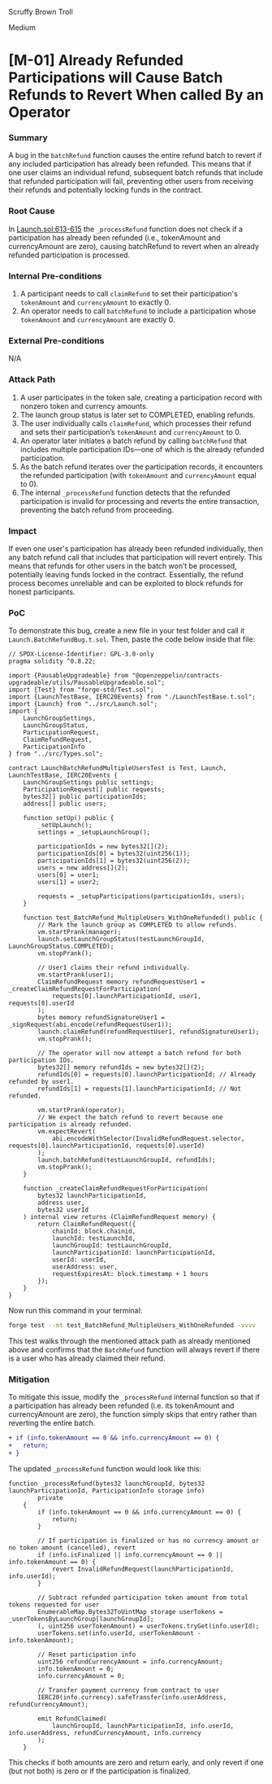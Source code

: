 Scruffy Brown Troll

Medium

# [M-01] Already Refunded Participations will Cause Batch Refunds to Revert When called By an Operator

### Summary

A bug in the `batchRefund` function causes the entire refund batch to revert if any included participation has already been refunded. This means that if one user claims an individual refund, subsequent batch refunds that include that refunded participation will fail, preventing other users from receiving their refunds and potentially locking funds in the contract.

### Root Cause

In [Launch.sol:613-615](https://github.com/sherlock-audit/2025-02-rova/blob/main/rova-contracts/src/Launch.sol#L613-L615) the `_processRefund` function does not check if a participation has already been refunded (i.e., tokenAmount and currencyAmount are zero), causing batchRefund to revert when an already refunded participation is processed.








### Internal Pre-conditions

1. A participant needs to call `claimRefund` to set their participation's `tokenAmount` and `currencyAmount` to exactly 0.
2. An operator needs to call `batchRefund` to include a participation whose `tokenAmount` and `currencyAmount` are exactly 0.

### External Pre-conditions

N/A

### Attack Path

1. A user participates in the token sale, creating a participation record with nonzero token and currency amounts.
2. The launch group status is later set to COMPLETED, enabling refunds.
3. The user individually calls `claimRefund`, which processes their refund and sets their participation’s `tokenAmount` and `currencyAmount` to 0.
4. An operator later initiates a batch refund by calling `batchRefund` that includes multiple participation IDs—one of which is the already refunded participation.
5. As the batch refund iterates over the participation records, it encounters the refunded participation (with `tokenAmount` and `currencyAmount` equal to 0).
6. The internal `_processRefund` function detects that the refunded participation is invalid for processing and reverts the entire transaction, preventing the batch refund from proceeding.








### Impact

If even one user's participation has already been refunded individually, then any batch refund call that includes that participation will revert entirely. This means that refunds for other users in the batch won’t be processed, potentially leaving funds locked in the contract. Essentially, the refund process becomes unreliable and can be exploited to block refunds for honest participants.

### PoC

To demonstrate this bug, create a new file in your test folder and call it `Launch.BatchRefundBug.t.sol`. Then, paste the code below inside that file:

```solidity
// SPDX-License-Identifier: GPL-3.0-only
pragma solidity ^0.8.22;

import {PausableUpgradeable} from "@openzeppelin/contracts-upgradeable/utils/PausableUpgradeable.sol";
import {Test} from "forge-std/Test.sol";
import {LaunchTestBase, IERC20Events} from "./LaunchTestBase.t.sol";
import {Launch} from "../src/Launch.sol";
import {
    LaunchGroupSettings,
    LaunchGroupStatus,
    ParticipationRequest,
    ClaimRefundRequest,
    ParticipationInfo
} from "../src/Types.sol";

contract LaunchBatchRefundMultipleUsersTest is Test, Launch, LaunchTestBase, IERC20Events {
    LaunchGroupSettings public settings;
    ParticipationRequest[] public requests;
    bytes32[] public participationIds;
    address[] public users;

    function setUp() public {
        _setUpLaunch();
        settings = _setupLaunchGroup();

        participationIds = new bytes32[](2);
        participationIds[0] = bytes32(uint256(1)); 
        participationIds[1] = bytes32(uint256(2));
        users = new address[](2);
        users[0] = user1;
        users[1] = user2;

        requests = _setupParticipations(participationIds, users);
    }

    function test_BatchRefund_MultipleUsers_WithOneRefunded() public {
        // Mark the launch group as COMPLETED to allow refunds.
        vm.startPrank(manager);
        launch.setLaunchGroupStatus(testLaunchGroupId, LaunchGroupStatus.COMPLETED);
        vm.stopPrank();

        // User1 claims their refund individually.
        vm.startPrank(user1);
        ClaimRefundRequest memory refundRequestUser1 = _createClaimRefundRequestForParticipation(
            requests[0].launchParticipationId, user1, requests[0].userId
        );
        bytes memory refundSignatureUser1 = _signRequest(abi.encode(refundRequestUser1));
        launch.claimRefund(refundRequestUser1, refundSignatureUser1);
        vm.stopPrank();

        // The operator will now attempt a batch refund for both participation IDs.
        bytes32[] memory refundIds = new bytes32[](2);
        refundIds[0] = requests[0].launchParticipationId; // Already refunded by user1.
        refundIds[1] = requests[1].launchParticipationId; // Not refunded.
        
        vm.startPrank(operator);
        // We expect the batch refund to revert because one participation is already refunded.
        vm.expectRevert(
            abi.encodeWithSelector(InvalidRefundRequest.selector, requests[0].launchParticipationId, requests[0].userId)
        );
        launch.batchRefund(testLaunchGroupId, refundIds);
        vm.stopPrank();
    }

    function _createClaimRefundRequestForParticipation(
        bytes32 launchParticipationId,
        address user,
        bytes32 userId
    ) internal view returns (ClaimRefundRequest memory) {
        return ClaimRefundRequest({
            chainId: block.chainid,
            launchId: testLaunchId,
            launchGroupId: testLaunchGroupId,
            launchParticipationId: launchParticipationId,
            userId: userId,
            userAddress: user,
            requestExpiresAt: block.timestamp + 1 hours
        });
    }
}

```

Now run this command in your terminal:

```bash
forge test --mt test_BatchRefund_MultipleUsers_WithOneRefunded -vvvv
```

This test walks through the mentioned attack path as already mentioned above and confirms that the `BatchRefund` function will always revert if there is a user who has already claimed their refund.

### Mitigation

To mitigate this issue, modify the `_processRefund` internal function so that if a participation has already been refunded (i.e. its tokenAmount and currencyAmount are zero), the function simply skips that entry rather than reverting the entire batch.

```diff
+ if (info.tokenAmount == 0 && info.currencyAmount == 0) {
+   return;
+ }
```

The updated  `_processRefund` function would look like this:

```solidity
function _processRefund(bytes32 launchGroupId, bytes32 launchParticipationId, ParticipationInfo storage info)
        private
    {
        if (info.tokenAmount == 0 && info.currencyAmount == 0) {
            return;
        }
        
        // If participation is finalized or has no currency amount or no token amount (cancelled), revert
        if (info.isFinalized || info.currencyAmount == 0 || info.tokenAmount == 0) {
            revert InvalidRefundRequest(launchParticipationId, info.userId);
        }

        // Subtract refunded participation token amount from total tokens requested for user
        EnumerableMap.Bytes32ToUintMap storage userTokens = _userTokensByLaunchGroup[launchGroupId];
        (, uint256 userTokenAmount) = userTokens.tryGet(info.userId);
        userTokens.set(info.userId, userTokenAmount - info.tokenAmount);

        // Reset participation info
        uint256 refundCurrencyAmount = info.currencyAmount;
        info.tokenAmount = 0;
        info.currencyAmount = 0;

        // Transfer payment currency from contract to user
        IERC20(info.currency).safeTransfer(info.userAddress, refundCurrencyAmount);

        emit RefundClaimed(
            launchGroupId, launchParticipationId, info.userId, info.userAddress, refundCurrencyAmount, info.currency
        );
    }
```

This checks if both amounts are zero and return early, and only revert if one (but not both) is zero or if the participation is finalized.